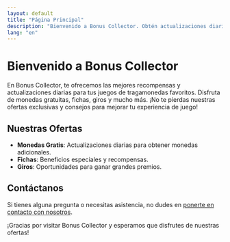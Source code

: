 ```yaml
---
layout: default
title: "Página Principal"
description: "Bienvenido a Bonus Collector. Obtén actualizaciones diarias sobre monedas, fichas, giros y otras recompensas para tus juegos de tragamonedas favoritos."
lang: "en"
---
```


# Bienvenido a Bonus Collector

En Bonus Collector, te ofrecemos las mejores recompensas y actualizaciones diarias para tus juegos de tragamonedas favoritos. Disfruta de monedas gratuitas, fichas, giros y mucho más. ¡No te pierdas nuestras ofertas exclusivas y consejos para mejorar tu experiencia de juego!

## Nuestras Ofertas

- **Monedas Gratis**: Actualizaciones diarias para obtener monedas adicionales.
- **Fichas**: Beneficios especiales y recompensas.
- **Giros**: Oportunidades para ganar grandes premios.

## Contáctanos

Si tienes alguna pregunta o necesitas asistencia, no dudes en [ponerte en contacto con nosotros](#).

¡Gracias por visitar Bonus Collector y esperamos que disfrutes de nuestras ofertas!